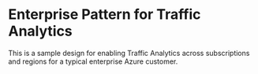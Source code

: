 # Enterprise Pattern for Traffic Analytics

This is a sample design for enabling Traffic Analytics across subscriptions and regions for a typical enterprise Azure customer.

